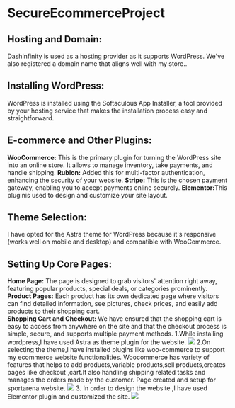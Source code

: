 # SecureEcommerceProject
<h2>Hosting and Domain: </h2>
Dashinfinity is used as a hosting provider as it supports WordPress. We've also registered a domain name that aligns well with my store..<br>
<h2>Installing WordPress: </h2>
WordPress is installed using the Softaculous App Installer, a tool provided by your hosting service that makes the installation process easy and straightforward.<br>
<h2>E-commerce and Other Plugins:</h2>
<b>WooCommerce:</b> This is the primary plugin for turning the WordPress site into an online store. It allows to manage inventory, take payments, and handle shipping.
<b>Rublon:</b> Added this for multi-factor authentication, enhancing the security of your website.
<b>Stripe:</b> This is the chosen payment gateway, enabling you to accept payments online securely.
<b>Elementor:</b>This pluginis used to design and customize your site layout.
<h2>Theme Selection:</h2> I have opted for the Astra theme for WordPress because it's responsive (works well on mobile and desktop) and compatible with WooCommerce.
<h2>Setting Up Core Pages:</h2>
<b>Home Page:</b> The page is designed to grab visitors' attention right away, featuring popular products, special deals, or categories prominently.
<b>Product Pages:</b> Each product has its own dedicated page where visitors can find detailed information, see pictures, check prices, and easily add products to their shopping cart.<br>
<b>Shopping Cart and Checkout: </b>We have ensured that the shopping cart is easy to access from anywhere on the site and that the checkout process is simple, secure, and supports multiple payment methods.
1.While installing wordpress,I have used Astra as theme plugin for the website.
<img src="https://github.com/sirichandana45/SecureEcommerceProject/assets/167449676/24bdbb93-b872-458d-9da8-67e8204e8fc5">
2.On selecting the theme,I have installed plugins like woo-commerce to support my ecommerce website functionalities.
Woocommerce has variety of features that helps to add products,variable products,sell products,creates pages like checkout ,cart.It also handling shipping related tasks and manages the orders made by the customer.
Page created and setup for sportarena website.
<img src="https://github.com/sirichandana45/SecureEcommerceProject/assets/167449676/42a28cf1-c79f-47d0-8ecb-00861a268774">
3. In order to design the website ,I have used Elementor plugin and customized the site.
 <img src="https://github.com/sirichandana45/SecureEcommerceProject/assets/167449676/92791eea-b356-4525-b7ed-fee589d95d5e">
